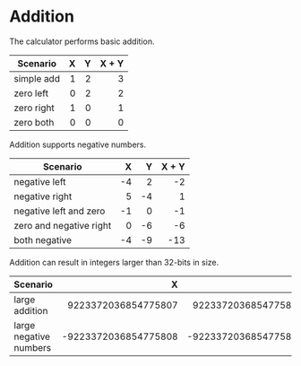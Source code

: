 Addition
========

The calculator performs basic addition.

| Scenario     | X            | Y            | X + Y      |
|--------------|-------------:|-------------:|-----------:|
| simple add   | 1            | 2            | 3          |
| zero left    | 0            | 2            | 2          |
| zero right   | 1            | 0            | 1          |
| zero both    | 0            | 0            | 0          |


Addition supports negative numbers.

| Scenario                  | X            | Y            | X + Y      |
|---------------------------|-------------:|-------------:|-----------:|
| negative left             | \-4          | 2            | \-2        |
| negative right            | 5            | \-4          | 1          |
| negative left and zero    | \-1          | 0            | \-1        |
| zero and negative right   | 0            | \-6          | \-6        |
| both negative             | \-4          | \-9          | \-13       |


Addition can result in integers larger than 32-bits in size.

| Scenario                 | X                      | Y                      | X + Y                  |
|--------------------------|-----------------------:|-----------------------:|-----------------------:|
| large addition           | 9223372036854775807    | 9223372036854775807    | 18446744073709551614   |
| large negative numbers   | \-9223372036854775808  | \-9223372036854775808  | \-18446744073709551616 |
